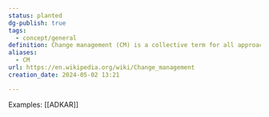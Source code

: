 ```yaml
---
status: planted
dg-publish: true
tags:
  - concept/general
definition: Change management (CM) is a collective term for all approaches to prepare, support, and help individuals, teams, and organizations in making organizational change.
aliases:
  - CM
url: https://en.wikipedia.org/wiki/Change_management
creation_date: 2024-05-02 13:21

---
```

Examples: [[ADKAR]]
